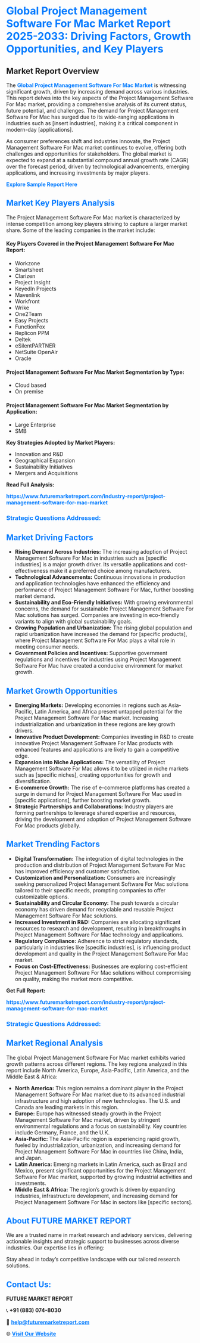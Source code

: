 <h1 style="color: #007BFF;">Global Project Management Software For Mac Market Report 2025-2033: Driving Factors, Growth Opportunities, and Key Players</h1>

<section id="overview">
<h2>Market Report Overview</h2>
<p>The <a href="https://www.futuremarketreport.com/industry-report/project-management-software-for-mac-market" style="color: #007BFF; text-decoration: none;"><strong>Global Project Management Software For Mac Market</strong></a> is witnessing significant growth, driven by increasing demand across various industries. This report delves into the key aspects of the Project Management Software For Mac market, providing a comprehensive analysis of its current status, future potential, and challenges. The demand for Project Management Software For Mac has surged due to its wide-ranging applications in industries such as [insert industries], making it a critical component in modern-day [applications].</p>
<p>As consumer preferences shift and industries innovate, the Project Management Software For Mac market continues to evolve, offering both challenges and opportunities for stakeholders. The global market is expected to expand at a substantial compound annual growth rate (CAGR) over the forecast period, driven by technological advancements, emerging applications, and increasing investments by major players.</p>
</section>

<section id="overview">
<p><a href="https://www.futuremarketreport.com/request-sample/reportId=56345" style="color: #007BFF; text-decoration: none;"><strong>Explore Sample Report Here</strong></a></p>
</section>

<section id="key-players">
<h2 style="color: #007BFF;">Market Key Players Analysis</h2>
<p>The Project Management Software For Mac market is characterized by intense competition among key players striving to capture a larger market share. Some of the leading companies in the market include:</p>
<h4>Key Players Covered in the Project Management Software For Mac Report:</h4>
<ul><li>Workzone</li><li>Smartsheet</li><li>Clarizen</li><li>Project Insight</li><li>KeyedIn Projects</li><li>Mavenlink</li><li>Workfront</li><li>Wrike</li><li>One2Team</li><li>Easy Projects</li><li>FunctionFox</li><li>Replicon PPM</li><li>Deltek</li><li>eSilentPARTNER</li><li>NetSuite OpenAir</li><li>Oracle</li></ul>
<h4>Project Management Software For Mac Market Segmentation by Type:</h4>
<ul><li>Cloud based</li><li>On premise</li></ul>

<h4>Project Management Software For Mac Market Segmentation by Application:</h4>
<ul><li>Large Enterprise</li><li>SMB</li></ul>
<p><strong>Key Strategies Adopted by Market Players:</strong></p>
<ul>
<li>Innovation and R&D</li>
<li>Geographical Expansion</li>
<li>Sustainability Initiatives</li>
<li>Mergers and Acquisitions</li>
</ul>
</section>

<section>
<p><strong>Read Full Analysis: </strong></p><a href="https://www.futuremarketreport.com/industry-report/project-management-software-for-mac-market" style="color: #007BFF; text-decoration: none;"><strong>https://www.futuremarketreport.com/industry-report/project-management-software-for-mac-market</strong></a>
<h3 style="color: #007BFF;">Strategic Questions Addressed:</h3>
</section>

<section id="driving-factors">
<h2 style="color: #007BFF;">Market Driving Factors</h2>
<ul>
<li><strong>Rising Demand Across Industries:</strong> The increasing adoption of Project Management Software For Mac in industries such as [specific industries] is a major growth driver. Its versatile applications and cost-effectiveness make it a preferred choice among manufacturers.</li>
<li><strong>Technological Advancements:</strong> Continuous innovations in production and application technologies have enhanced the efficiency and performance of Project Management Software For Mac, further boosting market demand.</li>
<li><strong>Sustainability and Eco-Friendly Initiatives:</strong> With growing environmental concerns, the demand for sustainable Project Management Software For Mac solutions has surged. Companies are investing in eco-friendly variants to align with global sustainability goals.</li>
<li><strong>Growing Population and Urbanization:</strong> The rising global population and rapid urbanization have increased the demand for [specific products], where Project Management Software For Mac plays a vital role in meeting consumer needs.</li>
<li><strong>Government Policies and Incentives:</strong> Supportive government regulations and incentives for industries using Project Management Software For Mac have created a conducive environment for market growth.</li>
</ul>
</section>

<section id="growth-opportunities">
<h2 style="color: #007BFF;">Market Growth Opportunities</h2>
<ul>
<li><strong>Emerging Markets:</strong> Developing economies in regions such as Asia-Pacific, Latin America, and Africa present untapped potential for the Project Management Software For Mac market. Increasing industrialization and urbanization in these regions are key growth drivers.</li>
<li><strong>Innovative Product Development:</strong> Companies investing in R&D to create innovative Project Management Software For Mac products with enhanced features and applications are likely to gain a competitive edge.</li>
<li><strong>Expansion into Niche Applications:</strong> The versatility of Project Management Software For Mac allows it to be utilized in niche markets such as [specific niches], creating opportunities for growth and diversification.</li>
<li><strong>E-commerce Growth:</strong> The rise of e-commerce platforms has created a surge in demand for Project Management Software For Mac used in [specific applications], further boosting market growth.</li>
<li><strong>Strategic Partnerships and Collaborations:</strong> Industry players are forming partnerships to leverage shared expertise and resources, driving the development and adoption of Project Management Software For Mac products globally.</li>
</ul>
</section>

<section id="trending-factors">
<h2 style="color: #007BFF;">Market Trending Factors</h2>
<ul>
<li><strong>Digital Transformation:</strong> The integration of digital technologies in the production and distribution of Project Management Software For Mac has improved efficiency and customer satisfaction.</li>
<li><strong>Customization and Personalization:</strong> Consumers are increasingly seeking personalized Project Management Software For Mac solutions tailored to their specific needs, prompting companies to offer customizable options.</li>
<li><strong>Sustainability and Circular Economy:</strong> The push towards a circular economy has driven demand for recyclable and reusable Project Management Software For Mac solutions.</li>
<li><strong>Increased Investment in R&D:</strong> Companies are allocating significant resources to research and development, resulting in breakthroughs in Project Management Software For Mac technology and applications.</li>
<li><strong>Regulatory Compliance:</strong> Adherence to strict regulatory standards, particularly in industries like [specific industries], is influencing product development and quality in the Project Management Software For Mac market.</li>
<li><strong>Focus on Cost-Effectiveness:</strong> Businesses are exploring cost-efficient Project Management Software For Mac solutions without compromising on quality, making the market more competitive.</li>
</ul>
</section>

<section>
<p><strong>Get Full Report: </strong></p><a href="https://www.futuremarketreport.com/industry-report/project-management-software-for-mac-market" style="color: #007BFF; text-decoration: none;"><strong>https://www.futuremarketreport.com/industry-report/project-management-software-for-mac-market</strong></a>
<h3 style="color: #007BFF;">Strategic Questions Addressed:</h3>
</section>


<section id="regional-analysis">
<h2 style="color: #007BFF;">Market Regional Analysis</h2>
<p>The global Project Management Software For Mac market exhibits varied growth patterns across different regions. The key regions analyzed in this report include North America, Europe, Asia-Pacific, Latin America, and the Middle East & Africa:</p>
<ul>
<li><strong>North America:</strong> This region remains a dominant player in the Project Management Software For Mac market due to its advanced industrial infrastructure and high adoption of new technologies. The U.S. and Canada are leading markets in this region.</li>
<li><strong>Europe:</strong> Europe has witnessed steady growth in the Project Management Software For Mac market, driven by stringent environmental regulations and a focus on sustainability. Key countries include Germany, France, and the U.K.</li>
<li><strong>Asia-Pacific:</strong> The Asia-Pacific region is experiencing rapid growth, fueled by industrialization, urbanization, and increasing demand for Project Management Software For Mac in countries like China, India, and Japan.</li>
<li><strong>Latin America:</strong> Emerging markets in Latin America, such as Brazil and Mexico, present significant opportunities for the Project Management Software For Mac market, supported by growing industrial activities and investments.</li>
<li><strong>Middle East & Africa:</strong> The region’s growth is driven by expanding industries, infrastructure development, and increasing demand for Project Management Software For Mac in sectors like [specific sectors].</li>
</ul>
</section>

<footer>
<h2 style="color: #007BFF;">About FUTURE MARKET REPORT</h2>
<p>We are a trusted name in market research and advisory services, delivering actionable insights and strategic support to businesses across diverse industries. Our expertise lies in offering:</p>

<p>Stay ahead in today’s competitive landscape with our tailored research solutions.</p>

<h2 style="color: #007BFF;">Contact Us:</h2>
<p><strong>FUTURE MARKET REPORT</strong></p>
<p>📞 <strong>+91 (883) 074-8030</strong></p>
<p>📧 <strong><a href="mailto:help@futuremarketreport.com" style="color: #007BFF;">help@futuremarketreport.com</a></strong></p>
<p>🌐 <strong><a href="https://www.futuremarketreport.com/" style="color: #007BFF;">Visit Our Website</a></strong></p>
</footer>